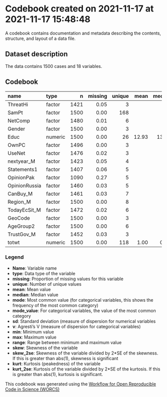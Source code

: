 Codebook created on 2021-11-17 at 2021-11-17 15:48:48
================

A codebook contains documentation and metadata describing the contents,
structure, and layout of a data file.

## Dataset description

The data contains 1500 cases and 18
variables.

## Codebook

| name          | type    |    n | missing | unique |  mean | median |    mode | mode\_value |   sd |    v |  min |   max | range | skew | skew\_2se |  kurt | kurt\_2se |
| :------------ | :------ | ---: | ------: | -----: | ----: | -----: | ------: | :---------- | ---: | ---: | ---: | ----: | ----: | ---: | --------: | ----: | --------: |
| ThreatHi      | factor  | 1421 |    0.05 |      3 |       |        |  842.00 | 0           |      | 0.48 |      |       |       |      |           |       |           |
| SamPt         | factor  | 1500 |    0.00 |    168 |       |        |    9.00 | 1           |      | 0.99 |      |       |       |      |           |       |           |
| NetComp       | factor  | 1480 |    0.01 |      6 |       |        |  695.00 | 1           |      | 0.67 |      |       |       |      |           |       |           |
| Gender        | factor  | 1500 |    0.00 |      3 |       |        |  907.00 | Female      |      | 0.48 |      |       |       |      |           |       |           |
| Educ          | numeric | 1500 |    0.00 |     26 | 12.93 |  13.00 |   13.00 |             | 2.96 |      | 5.00 | 49.00 | 44.00 | 2.88 |     22.81 | 25.87 |    102.42 |
| OwnPC         | factor  | 1496 |    0.00 |      3 |       |        |  824.00 | Yes         |      | 0.49 |      |       |       |      |           |       |           |
| UseNet        | factor  | 1476 |    0.02 |      3 |       |        | 1077.00 | Yes         |      | 0.39 |      |       |       |      |           |       |           |
| nextyear\_M   | factor  | 1423 |    0.05 |      4 |       |        |  886.00 | 3           |      | 0.51 |      |       |       |      |           |       |           |
| Statements1   | factor  | 1407 |    0.06 |      5 |       |        |  542.00 | 3           |      | 0.70 |      |       |       |      |           |       |           |
| OpinionPak    | factor  | 1090 |    0.27 |      5 |       |        |  472.00 | 2           |      | 0.67 |      |       |       |      |           |       |           |
| OpinionRussia | factor  | 1460 |    0.03 |      5 |       |        |  759.00 | 4           |      | 0.55 |      |       |       |      |           |       |           |
| CanBuy\_M     | factor  | 1461 |    0.03 |      7 |       |        |  573.00 | 3           |      | 0.74 |      |       |       |      |           |       |           |
| Region\_M     | factor  | 1500 |    0.00 |      8 |       |        |  504.00 | Southern    |      | 0.81 |      |       |       |      |           |       |           |
| TodayEcSit\_M | factor  | 1472 |    0.02 |      6 |       |        |  469.00 | 3           |      | 0.75 |      |       |       |      |           |       |           |
| GeoCode       | factor  | 1500 |    0.00 |      3 |       |        |  779.00 | Urban       |      | 0.50 |      |       |       |      |           |       |           |
| AgeGroup2     | factor  | 1500 |    0.00 |      6 |       |        |  428.00 | 1           |      | 0.78 |      |       |       |      |           |       |           |
| TrustGov\_M   | factor  | 1452 |    0.03 |      3 |       |        | 1300.00 | Trust       |      | 0.19 |      |       |       |      |           |       |           |
| totwt         | numeric | 1500 |    0.00 |    118 |  1.00 |   0.96 |    0.96 |             | 0.32 |      | 0.34 |  2.46 |  2.12 | 0.84 |      6.68 |  1.42 |      5.64 |

### Legend

  - **Name**: Variable name
  - **type**: Data type of the variable
  - **missing**: Proportion of missing values for this variable
  - **unique**: Number of unique values
  - **mean**: Mean value
  - **median**: Median value
  - **mode**: Most common value (for categorical variables, this shows
    the frequency of the most common category)
  - **mode\_value**: For categorical variables, the value of the most
    common category
  - **sd**: Standard deviation (measure of dispersion for numerical
    variables
  - **v**: Agresti’s V (measure of dispersion for categorical variables)
  - **min**: Minimum value
  - **max**: Maximum value
  - **range**: Range between minimum and maximum value
  - **skew**: Skewness of the variable
  - **skew\_2se**: Skewness of the variable divided by 2\*SE of the
    skewness. If this is greater than abs(1), skewness is significant
  - **kurt**: Kurtosis (peakedness) of the variable
  - **kurt\_2se**: Kurtosis of the variable divided by 2\*SE of the
    kurtosis. If this is greater than abs(1), kurtosis is significant.

This codebook was generated using the [Workflow for Open Reproducible
Code in Science (WORCS)](https://osf.io/zcvbs/)
